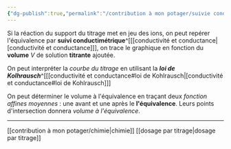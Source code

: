 ```yaml
---
{"dg-publish":true,"permalink":"/contribution à mon potager/suivie conductimétrique d'un titrage/"}
---
```


Si la réaction du support du titrage met en jeu des ions, on peut repérer l'équivalence par **suivi conductimétrique**^[[[conductivité et conductance\|[conductivité et conductance]]], on trace le graphique en fonction du **volume** $V$ de solution **titrante** ajoutée.

On peut interpréter la *courbe du titrage* en utilisant la ***loi de Kolhrausch***^[[[conductivité et conductance#loi de Kohlrausch\|[conductivité et conductance#loi de Kohlrausch]]]

On peut déterminer le volume à l'équivalence en traçant deux *fonction affines moyennes* : une avant et une après le **l'équivalence**. Leurs points d'intersection donnera *volume à l'équivalence*.

---
[[contribution à mon potager/chimie\|chimie]]
[[dosage par titrage\|dosage par titrage]]